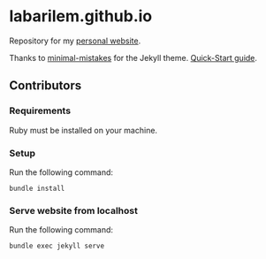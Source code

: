 # labarilem.github.io

Repository for my [personal website](https://labarilem.github.io/). 

Thanks to [minimal-mistakes](https://github.com/mmistakes/minimal-mistakes) for the Jekyll theme. [Quick-Start guide](https://mmistakes.github.io/minimal-mistakes/docs/quick-start-guide/).

## Contributors

### Requirements

Ruby must be installed on your machine.

### Setup

Run the following command:

```
bundle install
```

### Serve website from localhost

Run the following command:

```
bundle exec jekyll serve
```

